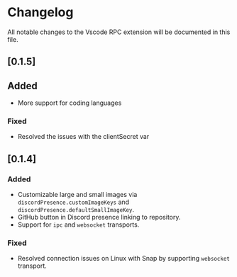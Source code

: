 # Changelog

All notable changes to the Vscode RPC extension will be documented in this file.

## [0.1.5]
## Added
- More support for coding languages

### Fixed
- Resolved the issues with the clientSecret var

## [0.1.4]
### Added
- Customizable large and small images via `discordPresence.customImageKeys` and `discordPresence.defaultSmallImageKey`.
- GitHub button in Discord presence linking to repository.
- Support for `ipc` and `websocket` transports.

### Fixed
- Resolved connection issues on Linux with Snap by supporting `websocket` transport.

